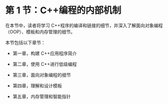 # 第 1 节：C++编程的内部机制

在本节中，读者将学习 C++程序的编译和链接的细节，并深入了解面向对象编程（OOP）、模板和内存管理的细节。

本节包括以下章节：

+   第一章，构建 C++应用程序简介

+   第二章，使用 C++进行低级编程

+   第三章，面向对象编程的细节

+   第四章，理解和设计模板

+   第五章，内存管理和智能指针
